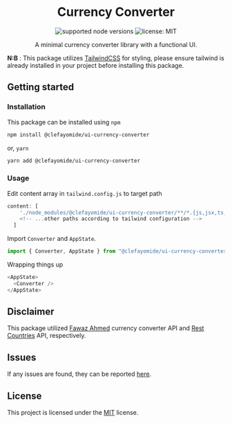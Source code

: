 <div align="center">
<h1>Currency Converter</h1>

![supported node versions](https://img.shields.io/badge/node%20v-16.x%20%7C%2017.x%20%7C%2018.x-blue)
![license: MIT](https://img.shields.io/npm/l/react.svg)

<p>A minimal currency converter library with a functional UI.</p>
</div>

**N:B** : This package utilizes [TailwindCSS](https://tailwindcss.com/) for styling, please ensure tailwind is already installed in your project before installing this package.

## Getting started

### Installation

This package can be installed using `npm`

```bash
npm install @clefayomide/ui-currency-converter
```

or, `yarn`

```bash
yarn add @clefayomide/ui-currency-converter
```

### Usage

Edit content array in `tailwind.config.js` to target path

```javascript
content: [
    './node_modules/@clefayomide/ui-currency-converter/**/*.{js,jsx,ts,tsx}'
    <!-- ...other paths according to tailwind configuration -->
  ]
```

Import `Converter` and `AppState`.

```javascript
import { Converter, AppState } from "@clefayomide/ui-currency-converter";
```

Wrapping things up

```javascript
<AppState>
  <Converter />
</AppState>
```

## Disclaimer

This package utilized [Fawaz Ahmed](https://github.com/fawazahmed0/currency-api#readme) currency converter API and [Rest Countries](https://restcountries.com/v3.1/all) API, respectively.

## Issues

If any issues are found, they can be reported [here](https://github.com/clefayomide/ui-currency-converter-library/issues).

## License

This project is licensed under the [MIT](LICENSE) license.


